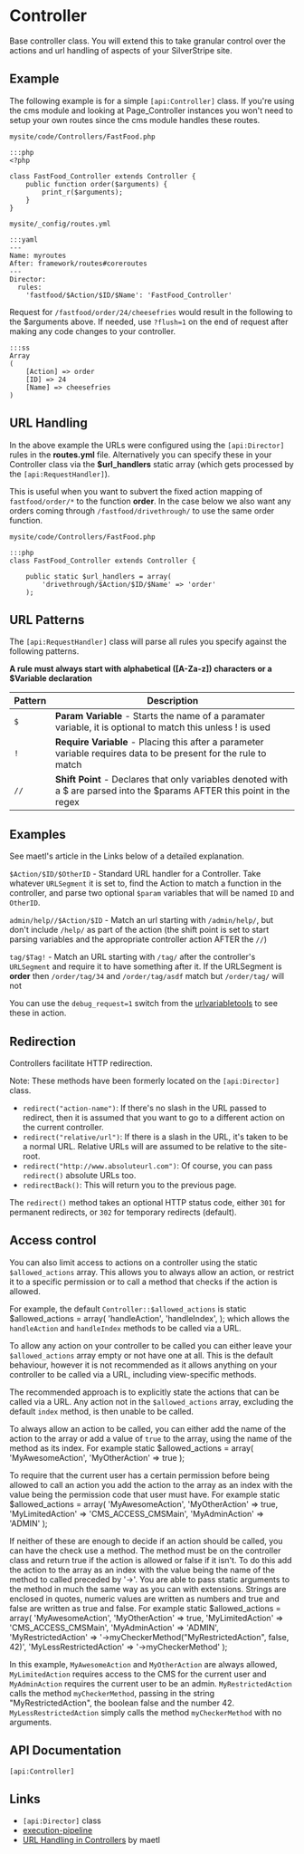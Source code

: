 # Controller

Base controller class.  You will extend this to take granular control over the 
actions and url handling of aspects of your SilverStripe site.

## Example

The following example is for a simple `[api:Controller]` class. If you're using
the cms module and looking at Page_Controller instances you won't need to setup
your own routes since the cms module handles these routes.

`mysite/code/Controllers/FastFood.php`

	:::php
	<?php
	
	class FastFood_Controller extends Controller {
	    public function order($arguments) {
	        print_r($arguments);
	    }
	}

`mysite/_config/routes.yml`

	:::yaml
	---
	Name: myroutes
	After: framework/routes#coreroutes
	---
	Director:
	  rules:
	    'fastfood/$Action/$ID/$Name': 'FastFood_Controller'


Request for `/fastfood/order/24/cheesefries` would result in the following to 
the $arguments above. If needed, use `?flush=1` on the end of request after 
making any code changes to your controller.

	:::ss
	Array
	(
	    [Action] => order
	    [ID] => 24
	    [Name] => cheesefries
	)


## URL Handling

In the above example the URLs were configured using the `[api:Director]` rules 
in the **routes.yml** file. Alternatively you can specify these in your 
Controller class via the **$url_handlers** static array (which gets processed 
by the `[api:RequestHandler]`).  

This is useful when you want to subvert the fixed action mapping of `fastfood/order/*` 
to the function **order**. In the case below we also want any orders coming 
through `/fastfood/drivethrough/` to use the same order function.

`mysite/code/Controllers/FastFood.php`

	:::php
	class FastFood_Controller extends Controller {
	    
	    public static $url_handlers = array(
	        'drivethrough/$Action/$ID/$Name' => 'order'
	    );

## URL Patterns

The `[api:RequestHandler]` class will parse all rules you specify against the 
following patterns.

**A rule must always start with alphabetical ([A-Za-z]) characters or a $Variable 
declaration**

 | Pattern     | Description | 
 | ----------- | --------------- | 
 | `$`         | **Param Variable** - Starts the name of a paramater variable, it is optional to match this unless ! is used | 
 | `!`         | **Require Variable** - Placing this after a parameter variable requires data to be present for the rule to match | 
 | `//`        | **Shift Point** - Declares that only variables denoted with a $ are parsed into the $params AFTER this point in the regex | 

## Examples

See maetl's article in the Links below of a detailed explanation. 

`$Action/$ID/$OtherID` - Standard URL handler for a Controller.  Take whatever `URLSegment` it is set to, find
the Action to match a function in the controller, and parse two optional `$param` variables that will be named `ID` and
`OtherID`.


`admin/help//$Action/$ID` - Match an url starting with `/admin/help/`, but don't include `/help/` as part of the
action (the shift point is set to start parsing variables and the appropriate controller action AFTER the `//`)


`tag/$Tag!` - Match an URL starting with `/tag/` after the controller's `URLSegment` and require it to have something
after it.  If the URLSegment is **order** then `/order/tag/34` and `/order/tag/asdf` match but `/order/tag/` will not


You can use the `debug_request=1` switch from the [urlvariabletools](/reference/urlvariabletools) to see these in action.

## Redirection

Controllers facilitate HTTP redirection.

Note: These methods have been formerly located on the `[api:Director]` class.

*  `redirect("action-name")`: If there's no slash in the URL passed to redirect, then it is assumed that you want to go to a different action on the current controller.
*  `redirect("relative/url")`: If there is a slash in the URL, it's taken to be a normal URL.  Relative URLs
will are assumed to be relative to the site-root.
*  `redirect("http://www.absoluteurl.com")`: Of course, you can pass `redirect()` absolute URLs too.
*  `redirectBack()`: This will return you to the previous page.

The `redirect()` method takes an optional HTTP status code,
either `301` for permanent redirects, or `302` for temporary redirects (default).

## Access control

You can also limit access to actions on a controller using the static `$allowed_actions` array. This allows you to always allow an action, or restrict it to a specific permission or to call a method that checks if the action is allowed.

For example, the default `Controller::$allowed_actions` is
	static $allowed_actions = array(
		'handleAction',
		'handleIndex',
	);
which allows the `handleAction` and `handleIndex` methods to be called via a URL.

To allow any action on your controller to be called you can either leave your `$allowed_actions` array empty or not have one at all. This is the default behaviour, however it is not recommended as it allows anything on your controller to be called via a URL, including view-specific methods.

The recommended approach is to explicitly state the actions that can be called via a URL. Any action not in the `$allowed_actions` array, excluding the default `index` method, is then unable to be called.

To always allow an action to be called, you can either add the name of the action to the array or add a value of `true` to the array, using the name of the method as its index. For example
	static $allowed_actions = array(
		'MyAwesomeAction',
		'MyOtherAction' => true
	);


To require that the current user has a certain permission before being allowed to call an action you add the action to the array as an index with the value being the permission code that user must have. For example
	static $allowed_actions = array(
		'MyAwesomeAction',
		'MyOtherAction' => true,
		'MyLimitedAction' => 'CMS_ACCESS_CMSMain',
		'MyAdminAction' => 'ADMIN'
	);

If neither of these are enough to decide if an action should be called, you can have the check use a method. The method must be on the controller class and return true if the action is allowed or false if it isn't. To do this add the action to the array as an index with the value being the name of the method to called preceded by '->'. You are able to pass static arguments to the method in much the same way as you can with extensions. Strings are enclosed in quotes, numeric values are written as numbers and true and false are written as true and false. For example
	static $allowed_actions = array(
		'MyAwesomeAction',
		'MyOtherAction' => true,
		'MyLimitedAction' => 'CMS_ACCESS_CMSMain',
		'MyAdminAction' => 'ADMIN',
		'MyRestrictedAction' => '->myCheckerMethod("MyRestrictedAction", false, 42)',
		'MyLessRestrictedAction' => '->myCheckerMethod'
	);

In this example, `MyAwesomeAction` and `MyOtherAction` are always allowed, `MyLimitedAction` requires access to the CMS for the current user and `MyAdminAction` requires the current user to be an admin. `MyRestrictedAction` calls the method `myCheckerMethod`, passing in the string "MyRestrictedAction", the boolean false and the number 42. `MyLessRestrictedAction` simply calls the method `myCheckerMethod` with no arguments.

## API Documentation

`[api:Controller]`

## Links

*  `[api:Director]` class
*  [execution-pipeline](/reference/execution-pipeline)
*  [URL Handling in Controllers](http://maetl.net/silverstripe-url-handling) by maetl
